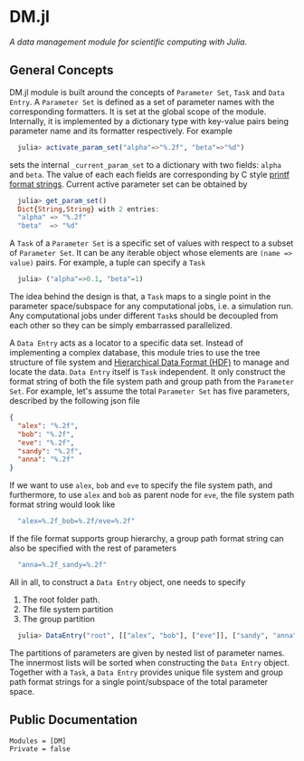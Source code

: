 # DM.jl

*A data management module for scientific computing with Julia.*

## General Concepts

DM.jl module is built around the concepts of `Parameter Set`, `Task` and `Data Entry`. A `Parameter Set` is defined as a set of parameter names with the corresponding formatters. It is set at the global scope of the module. Internally, it is implemented by a dictionary type with key-value pairs being parameter name and its formatter respectively. For example
```julia
  julia> activate_param_set("alpha"=>"%.2f", "beta"=>"%d")
```
sets the internal `_current_param_set` to a dictionary with two fields: `alpha` and `beta`. The value of each each fields are corresponding by C style [printf format strings](https://en.wikipedia.org/wiki/Printf_format_string). Current active parameter set can be obtained by
```julia
  julia> get_param_set()
  Dict{String,String} with 2 entries:
  "alpha" => "%.2f"
  "beta"  => "%d"
```

A `Task` of a `Parameter Set` is a specific set of values with respect to a subset of `Parameter Set`. It can be any iterable object whose elements are `(name => value)` pairs. For example, a tuple can specify a `Task`
```julia
  julia> ("alpha"=>0.1, "beta"=1)
```
The idea behind the design is that, a `Task` maps to a single point in the parameter space/subspace for any computational jobs, i.e. a simulation run. Any computational jobs under different `Task`s should be decoupled from each other so they can be simply embarrassed parallelized.

A `Data Entry` acts as a locator to a specific data set. Instead of implementing a complex database, this module tries to use the tree structure of file system and [Hierarchical Data Format (HDF)](https://www.hdfgroup.org/) to manage and locate the data. `Data Entry` itself is `Task` independent. It only construct the format string of both the file system path and group path from the `Parameter Set`. For example, let's assume the total `Parameter Set` has five parameters, described by the following json file
```json
{
  "alex": "%.2f",
  "bob": "%.2f",
  "eve": "%.2f",
  "sandy": "%.2f",
  "anna": "%.2f"
}
```
If we want to use `alex`, `bob` and `eve` to specify the file system path, and furthermore, to use `alex` and `bob` as parent node for `eve`, the file system path format string would look like
```julia
  "alex=%.2f_bob=%.2f/eve=%.2f"
```
If the file format supports group hierarchy, a group path format string can also be  specified with the rest of parameters
```julia
  "anna=%.2f_sandy=%.2f"
```
All in all, to construct a `Data Entry` object, one needs to specify
1. The root folder path.
2. The file system partition
3. The group partition

```julia
  julia> DataEntry("root", [["alex", "bob"], ["eve"]], ["sandy", "anna"])
```
The partitions of parameters are given by nested list of parameter names. The innermost lists will be sorted when constructing the `Data Entry` object. Together with a `Task`, a `Data Entry` provides unique file system and group path format strings for a single point/subspace of the total parameter space.

## Public Documentation

```@autodocs
Modules = [DM]
Private = false
```
